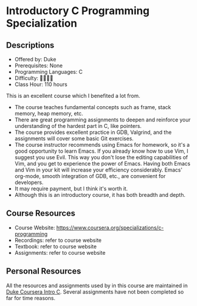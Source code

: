 # Introductory C Programming Specialization

## Descriptions

- Offered by: Duke
- Prerequisites: None
- Programming Languages: C
- Difficulty: 🌟🌟🌟🌟
- Class Hour: 110 hours

This is an excellent course which I benefited a lot from.

- The course teaches fundamental concepts such as frame, stack memory, heap memory, etc.
- There are great programming assignments to deepen and reinforce your understanding of the hardest part in C, like pointers.
- The course provides excellent practice in GDB, Valgrind, and the assignments will cover some basic Git exercises.
- The course instructor recommends using Emacs for homework, so it's a good opportunity to learn Emacs. If you already know how to use Vim, I suggest you use Evil. This way you don't lose the editing capabilities of Vim, and you get to experience the power of Emacs. Having both Emacs and Vim in your kit will increase your efficiency considerably. Emacs' org-mode, smooth integration of GDB, etc., are convenient for developers.
- It may require payment, but I think it's worth it.
- Although this is an introductory course, it has both breadth and depth.

## Course Resources

- Course Website: <https://www.coursera.org/specializations/c-programming>
- Recordings: refer to course website
- Textbook: refer to course website
- Assignments: refer to course website

## Personal Resources

All the resources and assignments used by in this course are maintained in [Duke Coursera Intro C](https://code.haidongji.com/Duke_Coursera_Intro_C/). Several assignments have not been completed so far for time reasons.
